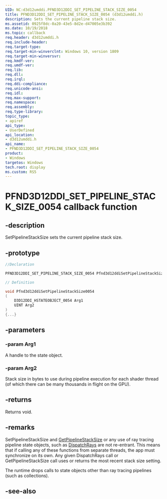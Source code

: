 ```yaml
---
UID: NC:d3d12umddi.PFND3D12DDI_SET_PIPELINE_STACK_SIZE_0054
title: PFND3D12DDI_SET_PIPELINE_STACK_SIZE_0054 (d3d12umddi.h)
description: Sets the current pipeline stack size.
ms.assetid: 0925f8dc-0a20-43e5-8d2e-d47005e3b392
ms.date: 10/19/2018
ms.topic: callback
req.header: d3d12umddi.h
req.include-header:
req.target-type:
req.target-min-winverclnt: Windows 10, version 1809
req.target-min-winversvr:
req.kmdf-ver:
req.umdf-ver:
req.lib:
req.dll:
req.irql: 
req.ddi-compliance:
req.unicode-ansi:
req.idl:
req.max-support:
req.namespace:
req.assembly:
req.type-library: 
topic_type: 
- apiref
api_type: 
- UserDefined
api_location: 
- d3d12umddi.h
api_name: 
- PFND3D12DDI_SET_PIPELINE_STACK_SIZE_0054
product:
- Windows
targetos: Windows
tech.root: display
ms.custom: RS5
---
```


# PFND3D12DDI_SET_PIPELINE_STACK_SIZE_0054 callback function

## -description

SetPipelineStackSize sets the current pipeline stack size.

## -prototype

```cpp
//Declaration

PFND3D12DDI_SET_PIPELINE_STACK_SIZE_0054 Pfnd3d12ddiSetPipelineStackSize0054; 

// Definition

void Pfnd3d12ddiSetPipelineStackSize0054 
(
	D3D12DDI_HSTATEOBJECT_0054 Arg1
	UINT Arg2
)
{...}

```

## -parameters

### -param Arg1

A handle to the state object.

### -param Arg2

Stack size in bytes to use during pipeline execution for each shader thread (of which there can be many thousands in flight on the GPU).

## -returns

Returns void.

## -remarks

SetPipelineStackSize and [GetPipelineStackSize](nc-d3d12umddi-pfnd3d12ddi_get_pipeline_stack_size_0054.md) or any use of ray tracing pipeline state objects, such as [DispatchRays](nc-d3d12umddi-pfnd3d12ddi_dispatch_rays_0054.md) are not re-entrant. This means that if calling any of these functions from separate threads, the app must synchronize on its own. Any given DispatchRays call or GetPipelineStackSize call uses or returns the most recent stack size setting.

The runtime drops calls to state objects other than ray tracing pipelines (such as collections).



## -see-also
